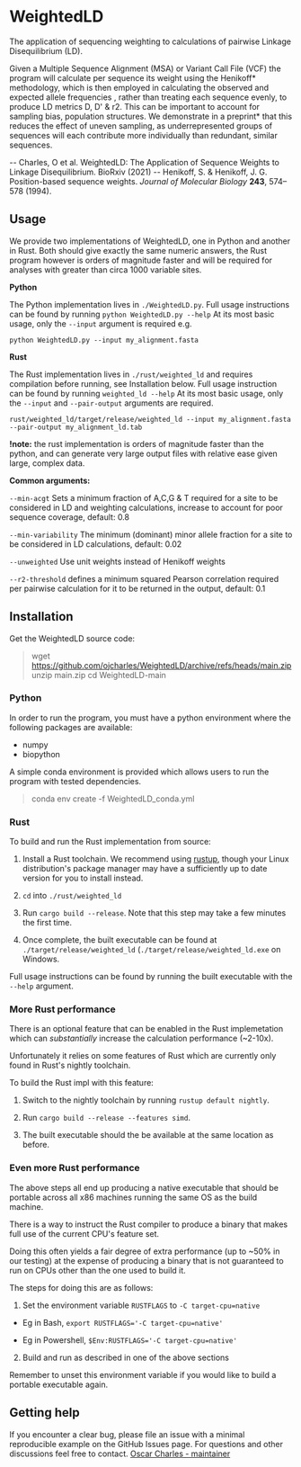 
# WeightedLD
The application of sequencing weighting to calculations of pairwise Linkage Disequilibrium (LD).

Given a Multiple Sequence Alignment (MSA) or Variant Call File (VCF) the program will calculate per sequence its weight using the Henikoff* methodology, which is then employed in calculating the observed and expected allele frequencies , rather than treating each sequence evenly, to produce LD metrics D, D' & r2. This can be important to account for sampling bias, population structures. We demonstrate in a preprint* that this reduces the effect of uneven sampling, as underrepresented groups of sequences will each contribute more individually than redundant,
similar sequences.

-- Charles, O et al. WeightedLD: The Application of Sequence Weights to Linkage Disequilibrium. BioRxiv (2021)
-- Henikoff, S. & Henikoff, J. G. Position-based sequence weights. _Journal of Molecular Biology_  **243**, 574–578 (1994).

## Usage
We provide two implementations of WeightedLD, one in Python and another in Rust.
Both should give exactly the same numeric answers, the Rust program however is orders of magnitude faster and will be required for analyses with greater than circa 1000 variable sites.

**Python**

The Python implementation lives in `./WeightedLD.py`. Full usage instructions can be found by running `python WeightedLD.py --help`
At its most basic usage, only the  `--input` argument is required e.g.

    python WeightedLD.py --input my_alignment.fasta 
   
**Rust**

The Rust implementation lives in `./rust/weighted_ld` and requires compilation before running, see Installation below. Full usage instruction can be found by running `weighted_ld --help`
At its most basic usage, only the `--input` and `--pair-output` arguments are required.

    rust/weighted_ld/target/release/weighted_ld --input my_alignment.fasta --pair-output my_alignment_ld.tab
     
 **!note:** the rust implementation is orders of magnitude faster than the python, and can generate very large output files with relative ease given large, complex data.
 
 **Common arguments:**

`--min-acgt` Sets a minimum fraction of A,C,G & T required for a site to be considered in LD and weighting calculations, increase to account for poor sequence coverage, default: 0.8  

`--min-variability`  The minimum (dominant) minor allele fraction for a site to be considered in LD calculations, default: 0.02

`--unweighted` Use unit weights instead of Henikoff weights

 `--r2-threshold` defines a minimum squared Pearson correlation required per pairwise calculation for it to be returned in the output, default: 0.1

## Installation

Get the WeightedLD source code:
> wget https://github.com/ojcharles/WeightedLD/archive/refs/heads/main.zip
> unzip main.zip
> cd WeightedLD-main


### Python


In order to run the program, you must have a python environment where the following packages are available:
- numpy
- biopython

A simple conda environment is provided which allows users to run the program with tested dependencies.

> conda env create -f WeightedLD_conda.yml

### Rust

To build and run the Rust implementation from source:

1. Install a Rust toolchain. We recommend using [rustup](https://rustup.rs/), though your Linux distribution's package manager may have a sufficiently up to date version for you to install instead.

2.  `cd` into `./rust/weighted_ld`

3. Run `cargo build --release`. Note that this step may take a few minutes the first time.

4. Once complete, the built executable can be found at `./target/release/weighted_ld` (`./target/release/weighted_ld.exe` on Windows.

Full usage instructions can be found by running the built executable with the `--help` argument.

### More Rust performance

There is an optional feature that can be enabled in the Rust implemetation which can *substantially* increase the calculation performance (~2-10x).

Unfortunately it relies on some features of Rust which are currently only found in Rust's nightly toolchain.

To build the Rust impl with this feature:

1. Switch to the nightly toolchain by running `rustup default nightly`.

2. Run `cargo build --release --features simd`.

3. The built executable should the be available at the same location as before.

### Even more Rust performance

The above steps all end up producing a native executable that should be portable across all x86 machines running the same OS as the build machine.

There is a way to instruct the Rust compiler to produce a binary that makes full use of the current CPU's feature set.

Doing this often yields a fair degree of extra performance (up to ~50% in our testing) at the expense of producing a binary that is not guaranteed to run on CPUs other than the one used to build it.

The steps for doing this are as follows:

1. Set the environment variable `RUSTFLAGS` to `-C target-cpu=native`

- Eg in Bash, `export RUSTFLAGS='-C target-cpu=native'`

- Eg in Powershell, `$Env:RUSTFLAGS='-C target-cpu=native'`

2. Build and run as described in one of the above sections

Remember to unset this environment variable if you would like to build a portable executable again.

## Getting help

If you encounter a clear bug, please file an issue with a minimal
reproducible example on the GitHub Issues page. For questions and other
discussions feel free to contact. [Oscar Charles -
maintainer](mailto:oscar.charles.18@ucl.ac.uk)